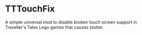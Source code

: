 # TTTouchFix
A simple universal mod to disable broken touch screen support in Traveller's Tales Lego games that causes stutter.
